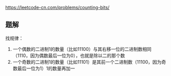 https://leetcode-cn.com/problems/counting-bits/

## 题解
找规律：
1. 一个偶数的二进制1的数量（比如11100）与其右移一位的二进制数相同（1110，因为偶数最后一位为0），也就是除以二的那个数
2. 一个奇数的二进制1的数量（比如11101）是其前一个二进制数（11100，因为奇数最后一位为1）1的数量再加一